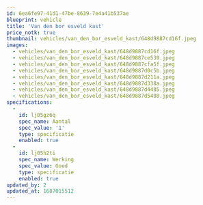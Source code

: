 ```yaml
---
id: 6ea6fe97-41d1-47be-8639-7e4a41b537ae
blueprint: vehicle
title: 'Van den bor esveld kast'
price_notk: true
thumbnail: vehicles/van_den_bor_esveld_kast/648d9887cd16f.jpeg
images:
  - vehicles/van_den_bor_esveld_kast/648d9887cd16f.jpeg
  - vehicles/van_den_bor_esveld_kast/648d9887ce539.jpeg
  - vehicles/van_den_bor_esveld_kast/648d9887cfa5f.jpeg
  - vehicles/van_den_bor_esveld_kast/648d9887d0c5b.jpeg
  - vehicles/van_den_bor_esveld_kast/648d9887d211a.jpeg
  - vehicles/van_den_bor_esveld_kast/648d9887d338a.jpeg
  - vehicles/van_den_bor_esveld_kast/648d9887d4485.jpeg
  - vehicles/van_den_bor_esveld_kast/648d9887d5408.jpeg
specifications:
  -
    id: lj05gz6q
    spec_name: Aantal
    spec_value: '1'
    type: specificatie
    enabled: true
  -
    id: lj05h2ti
    spec_name: Werking
    spec_value: Goed
    type: specificatie
    enabled: true
updated_by: 2
updated_at: 1687015512
---
```

